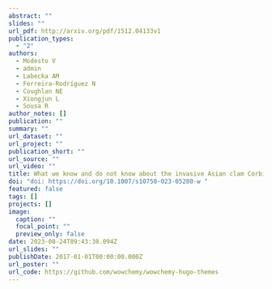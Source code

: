 ```yaml
---
abstract: ""
slides: ""
url_pdf: http://arxiv.org/pdf/1512.04133v1
publication_types:
  - "2"
authors:
  - Modesto V
  - admin
  - Labecka AM
  - Ferreira-Rodríguez N
  - Coughlan NE
  - Xiongjun L
  - Sousa R
author_notes: []
publication: ""
summary: ""
url_dataset: ""
url_project: ""
publication_short: ""
url_source: ""
url_video: ""
title: What we know and do not know about the invasive Asian clam Corbicula fluminea
doi: "doi: https://doi.org/10.1007/s10750-023-05280-w "
featured: false
tags: []
projects: []
image:
  caption: ""
  focal_point: ""
  preview_only: false
date: 2023-08-24T09:43:38.094Z
url_slides: ""
publishDate: 2017-01-01T00:00:00.000Z
url_poster: ""
url_code: https://github.com/wowchemy/wowchemy-hugo-themes
---
```

